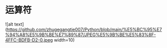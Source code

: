 # 运算符
![alt text](https://github.com/zhugegangtie007/Python/blob/main/%E5%BC%95%E7%94%A8%E5%9B%BE%E7%89%87/JPEG%E5%9B%BE%E5%83%8F-4FFC-BDFB-D2-0.jpeg width=10)
